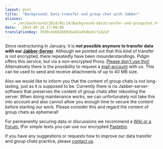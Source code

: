 ```yaml
---
layout: post
title:  "Background: Data transfer and group chat with Jabber"
aliases:
    - /en/backround/2014/05/14/Background-datatransfer-and-groupchat.html
date:   2014-05-14 17:00:00
translationKey: 7039c4eb92b991ba82a45dbe5cfa32af
---
```

Since restructuring in January, it is **not possible anymore to transfer data with our [Jabber-Server](/en/service/xmpp.html)**. Although we pointed out that this kind of transfer is not encrypted, there repeatedly have been misunderstandings.
Pidgin offers this service, but via a non-encrypted Proxy. [Please don't use this! ](https://wiki.systemli.org/howto/jabber_eng)
Alternatively there is the possibility to request a [mail-account](/en/service/mail.html) with us. This can be used to send and receive attachments of up to 40 MB size.

Also we would like to inform you that the content of group chats is not long-lasting, just as it is supposed to be. Currently there is no Jabber-server-software that preserves the content of group chats after rebooting the server. When doing maintenance works, we can unfortunately not take this into account and also cannot allow you enough time to secure the content before starting our work. Please consider this and regard the content of group chats as ephemeral!

For permanently securing data or discussions we recommend a [Wiki or a Forum.](/en/service/mail.html) (For simple texts you can use our encrypted [Pastebin](https://www.systemli.org/en/service/paste.html).

If you have any suggestions or requests how to improve our data transfer and group chats practice, please [contact us](/en//kontakt.html).
